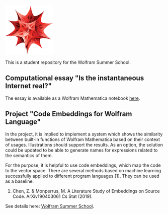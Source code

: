 <img src="wolfram.png" width="30%"/>

This is a student repository for the Wolfram Summer School.

## Computational essay "Is the instantaneous Internet real?"

The essay is available as a Wolfram Mathematica notebook [here](Homework/ComputationalEssay.nb).

## Project "Code Embeddings for Wolfram Language"

In the project, it is implied to implement a system which shows the similarity between built-in functions of Wolfram Mathematica based on their context of usages. Illustrations should support the results. As an option, the solution could be updated to be able to generate names for expressions related to the semantics of them.

For the purpose, it is helpful to use code embeddings, which map the code to the vector space.  There are several methods based on machine learning successfully applied to different program languages [1]. They can be used as a baseline.

1. Chen, Z. & Monperrus, M. A Literature Study of Embeddings on Source Code. ArXiv190403061 Cs Stat (2019).

See details here: [Wolfram Summer School](https://education.wolfram.com/summer/school/).
